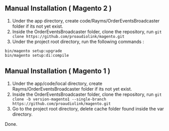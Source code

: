 ## Manual Installation ( Magento 2 )
1. Under the app directory, create code/Rayms/OrderEventsBroadcaster folder if its not yet exist.
2. Inside the OrderEventsBroadcaster folder, clone the repository, run ```git clone https://github.com/proaudiolink/magento.git```
3. Under the project root directory, run the following commands : 
```
bin/magento setup:upgrade
bin/magento setup:di:compile
```

## Manual Installation ( Magento 1 )
1. Under the app/code/local directory, create Rayms/OrderEventsBroadcaster folder if its not yet exist.
2. Inside the OrderEventsBroadcaster folder, clone the repository, run ```git clone -b version-magento1 --single-branch https://github.com/proaudiolink/magento.git```
3. Go to the project root directory, delete cache folder found inside the var directory.


Done.

